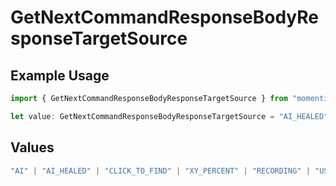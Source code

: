 # GetNextCommandResponseBodyResponseTargetSource

## Example Usage

```typescript
import { GetNextCommandResponseBodyResponseTargetSource } from "momentic/models/operations";

let value: GetNextCommandResponseBodyResponseTargetSource = "AI_HEALED";
```

## Values

```typescript
"AI" | "AI_HEALED" | "CLICK_TO_FIND" | "XY_PERCENT" | "RECORDING" | "USER_CSS_SELECTOR"
```